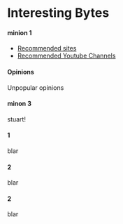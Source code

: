 # Interesting Bytes


<!-- tabs:start -->

#### **minion 1**

* [Recommended sites](InterestingBytes/articles/recommended_sites.md)
* [Recommended Youtube Channels](InterestingBytes/articles/youtube_channels)

#### **Opinions**

Unpopular opinions

#### **minon 3**

stuart!
#### **1**
blar
#### 2
blar
#### 2
blar
<!-- tabs:end -->



